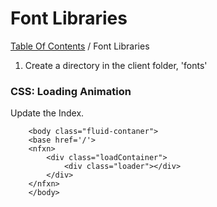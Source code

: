 # Font Libraries  
[Table Of Contents](../../README.md) / Font Libraries

1. Create a directory in the client folder, 'fonts'



### CSS: Loading Animation  
Update the Index.  

```  
	<body class="fluid-contaner">
	<base href='/'>
	<nfxn>
		<div class="loadContainer">
			<div class="loader"></div>
		</div>
	</nfxn> 
	</body>
```  